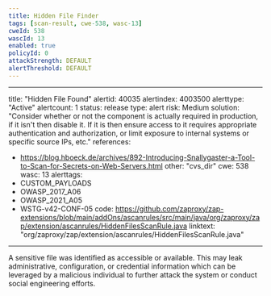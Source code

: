 ```yaml
---
title: Hidden File Finder
tags: [scan-result, cwe-538, wasc-13]
cweId: 538
wascId: 13
enabled: true
policyId: 0
attackStrength: DEFAULT
alertThreshold: DEFAULT
---
```


---
title: "Hidden File Found"
alertid: 40035
alertindex: 4003500
alerttype: "Active"
alertcount: 1
status: release
type: alert
risk: Medium
solution: "Consider whether or not the component is actually required in production, if it isn't then disable it. If it is then ensure access to it requires appropriate authentication and authorization, or limit exposure to internal systems or specific source IPs, etc."
references:
   - https://blog.hboeck.de/archives/892-Introducing-Snallygaster-a-Tool-to-Scan-for-Secrets-on-Web-Servers.html
other: "cvs_dir"
cwe: 538
wasc: 13
alerttags: 
  - CUSTOM_PAYLOADS
  - OWASP_2017_A06
  - OWASP_2021_A05
  - WSTG-v42-CONF-05
code: https://github.com/zaproxy/zap-extensions/blob/main/addOns/ascanrules/src/main/java/org/zaproxy/zap/extension/ascanrules/HiddenFilesScanRule.java
linktext: "org/zaproxy/zap/extension/ascanrules/HiddenFilesScanRule.java"
---
A sensitive file was identified as accessible or available. This may leak administrative, configuration, or credential information which can be leveraged by a malicious individual to further attack the system or conduct social engineering efforts.
